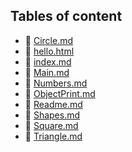## Tables of content
- 🤣 [Circle.md](./Circle.md)
- 🤣 [hello.html](./hello.html)
- 🤣 [index.md](./index.md)
- 🤣 [Main.md](./Main.md)
- 🤣 [Numbers.md](./Numbers.md)
- 🤣 [ObjectPrint.md](./ObjectPrint.md)
- 🤣 [Readme.md](./Readme.md)
- 🤣 [Shapes.md](./Shapes.md)
- 🤣 [Square.md](./Square.md)
- 🤣 [Triangle.md](./Triangle.md)

